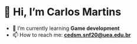 # 👋 Hi, I’m **Carlos Martins**
- 🌱 I’m currently learning **Game development**
- 📫 How to reach me: **cedsm.snf20@uea.edu.br**

<!---
carlosmartins-23/carlosmartins-23 is a ✨ special ✨ repository because its `README.md` (this file) appears on your GitHub profile.
You can click the Preview link to take a look at your changes.
--->
